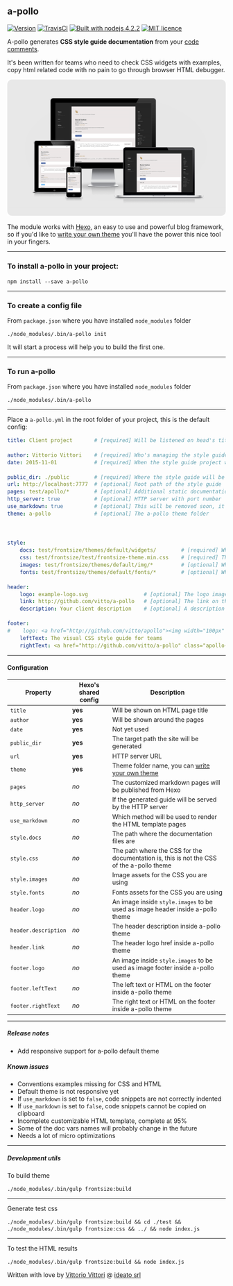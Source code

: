 a-pollo
---

[![Version](http://img.shields.io/:version-1.3.42-B89766.svg)][release]
[![TravisCI](https://travis-ci.org/vitto/a-pollo.svg?branch=master)](https://travis-ci.org/vitto/a-pollo/builds)
[![Built with nodejs 4.2.2](http://img.shields.io/:nodejs-4.2.2-80BD01.svg)](http://badges.github.io/badgerbadgerbadger/)
[![MIT licence](http://img.shields.io/:license-MIT-00AFFF.svg)](https://github.com/ideatosrl/frontsize-sass/blob/master/LICENSE.md)

A-pollo generates **CSS style guide documentation** from your [code comments][apollo_code_docs].

It's been written for teams who need to check CSS widgets with examples, copy html related code with no pain to go through browser HTML debugger.

![a-pollo preview](https://github.com/vitto/a-pollo/raw/master/frontsize/themes/a-pollo/img/apollo-example.png)

The module works with [Hexo][hexo], an easy to use and powerful blog framework, so if you'd like to [write your own theme][apollo_theme] you'll have the power this nice tool in your fingers.

---

### To install a-pollo in your project:

```
npm install --save a-pollo
```

---

### To create a config file

From `package.json` where you have installed `node_modules` folder

```
./node_modules/.bin/a-pollo init
```

It will start a process will help you to build the first one.

---

### To run a-pollo

From `package.json` where you have installed `node_modules` folder

```
./node_modules/.bin/a-pollo
```

---

Place a `a-pollo.yml` in the root folder of your project, this is the default config:

``` yaml
title: Client project       # [required] Will be listened on head's title tag

author: Vittorio Vittori    # [required] Who's managing the style guide
date: 2015-11-01            # [required] When the style guide project was started

public_dir: ./public        # [required] Where the style guide will be genarated
url: http://localhost:7777  # [optional] Root path of the style guide
pages: test/apollo/*        # [optional] Additional static documentation pages you want to add, (markdown or html)
http_server: true           # [optional] HTTP server with port number
use_markdown: true          # [optional] This will be removed soon, it's used for development
theme: a-pollo              # [optional] The a-pollo theme folder



style:
    docs: test/frontsize/themes/default/widgets/        # [required] Where a-pollo comments and tags are placed
    css: test/frontsize/test/frontsize-theme.min.css    # [required] This is the CSS will be loaded by a-pollo to show rendered widgets
    images: test/frontsize/themes/default/img/*         # [optional] Where the CSS images are stored
    fonts: test/frontsize/themes/default/fonts/*        # [optional] Where the CSS fonts are stored

header:
    logo: example-logo.svg                  # [optional] The logo image you'll se on every page, it must be stored in style.images
    link: http://github.com/vitto/a-pollo   # [optional] The link on the logo image
    description: Your client description    # [optional] A description under the logo image

footer:
#    logo: <a href="http://github.com/vitto/apollo"><img width="100px" src="/img/apollo-logo__icon.svg"></a>
    leftText: The visual CSS style guide for teams
    rightText: <a href="http://github.com/vitto/a-pollo" class="apollo-footer__link"><i class="fa fa-code"></i></a> with <i class="fa fa-heart apollo-footer__heart"></i> by <a href="http://vit.to" class="apollo-footer__link">vitto</a> @ <a href="http://www.ideato.it" class="apollo-footer__link">ideato</a>


```

---

#### Configuration

| Property             | Hexo's shared config | Description |
| ---                  | ---                  | ---         |
| `title`              | **yes**              | Will be shown on HTML page title |
| `author`             | **yes**              | Will be shown around the pages |
| `date`               | **yes**              | Not yet used |
| `public_dir`         | **yes**              | The target path the site will be generated |
| `url`                | **yes**              | HTTP server URL |
| `theme`              | **yes**              | Theme folder name, you can [write your own theme][apollo_theme] |
| `pages`              | *no*                 | The customized markdown pages will be published from Hexo |
| `http_server`        | *no*                 | If the generated guide will be served by the HTTP server |
| `use_markdown`       | *no*                 | Which method will be used to render the HTML template pages |
| `style.docs`         | *no*                 | The path where the documentation files are |
| `style.css`          | *no*                 | The path where the CSS for the documentation is, this is not the CSS of the a-pollo theme |
| `style.images`       | *no*                 | Image assets for the CSS you are using |
| `style.fonts`        | *no*                 | Fonts assets for the CSS you are using |
| `header.logo`        | *no*                 | An image inside `style.images` to be used as image header inside a-pollo theme |
| `header.description` | *no*                 | The header description inside a-pollo theme |
| `header.link`        | *no*                 | The header logo href inside a-pollo theme |
| `footer.logo`        | *no*                 | An image inside `style.images` to be used as image footer inside a-pollo theme |
| `footer.leftText`    | *no*                 | The left text or HTML on the footer inside a-pollo theme |
| `footer.rightText`   | *no*                 | The right text or HTML on the footer inside a-pollo theme |

---

##### Release notes

- Add responsive support for a-pollo default theme

##### Known issues

- Conventions examples missing for CSS and HTML
- Default theme is not responsive yet
- If `use_markdown` is set to `false`, code snippets are not correctly indented
- If `use_markdown` is set to `false`, code snippets cannot be copied on clipboard
- Incomplete customizable HTML template, complete at 95%
- Some of the doc vars names will probably change in the future
- Needs a lot of micro optimizations

---

##### Development utils

To build theme

```
./node_modules/.bin/gulp frontsize:build
```

---

Generate test css

```
./node_modules/.bin/gulp frontsize:build && cd ./test && ./node_modules/.bin/gulp frontsize:css && ../ && node index.js
```

---

To test the HTML results

```
./node_modules/.bin/gulp frontsize:build && node index.js
```

Written with love by [Vittorio Vittori][vitto] @ [ideato srl][ideato]

[vitto]: https://twitter.com/vttrx
[ideato]: http://www.ideato.it
[hexo]: https://hexo.io
[apollo_code_docs]: https://github.com/vitto/a-pollo/blob/master/test/frontsize/themes/a-pollo/widgets/button-social.scss
[apollo_theme]: https://github.com/vitto/a-pollo/tree/master/hexo/themes/a-pollo
[release]: https://github.com/vitto/a-pollo/releases/tag/1.3.42
